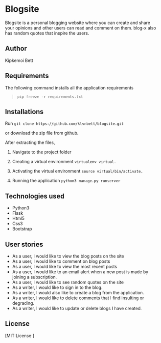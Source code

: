 # Blogsite
Blogsite is a personal blogging website where you can create and share your opinions and other users can read and comment on them. blog-x also has random quotes that inspire the users. 

## Author
Kipkemoi Bett

## Requirements

The following command installs all the application requirements
>``pip freeze -r requirements.txt``


## Installations

Run 
``git clone https://github.com/klvnbett/blogsite.git``

or download the zip file from github.

After extracting the files, 

1. Navigate to the project folder


2. Creating a virtual environment
``virtualenv virtual.``

3. Activating the virtual environment
``source virtual/bin/activate.``

4. Running the application
``python3 manage.py runserver``


## Technologies used
* Python3
* Flask
* Html5
* Css3
* Bootstrap


## User stories
* As a user, I would like to view the blog posts on the site
* As a user, I would like to comment on blog posts
* As a user, I would like to view the most recent posts
* As a user, I would like to an email alert when a new post is made by joining a subscription.
* As a user, I would like to see random quotes on the site
* As a writer, I would like to sign in to the blog.
* As a writer, I would also like to create a blog from the application.
* As a writer, I would like to delete comments that I find insulting or degrading.
* As a writer, I would like to update or delete blogs I have created.
## License
[MIT License ]